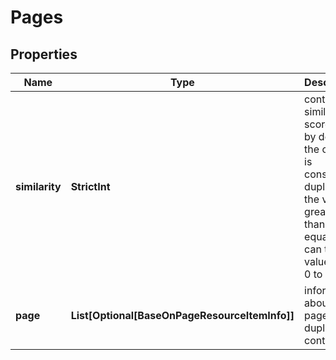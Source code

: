 # Pages


## Properties

| Name | Type | Description | Notes |
|------------ | ------------- | ------------- | -------------|
**similarity** | **StrictInt** | content similarity score<br>by default, the content is considered duplicate if the value is greater than or equals 6<br>can take values from 0 to 10 |[optional]|
**page** | **List[Optional[BaseOnPageResourceItemInfo]]** | information about the page with duplicate content |[optional]|